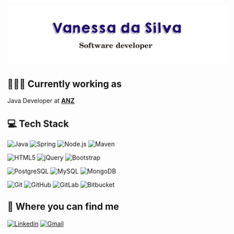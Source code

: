 
<img src="https://raw.githubusercontent.com/vanessavps/vanessavps/master/header.png" alt="banner that says Vanessa da Silva - Software developer">



## 👩🏽‍💻 Currently working as
Java Developer at <a href="https://www.anz.co.nz/" target="_blank"><b>ANZ</b></a>


## 💻	Tech Stack

![Java](http://img.shields.io/badge/-Java-007396?style=flat-square&logo=java&logoColor=ffffff)
![Spring](http://img.shields.io/badge/-Spring-6DB33F?style=flat-square&logo=spring&logoColor=ffffff)
![Node.js](http://img.shields.io/badge/-Node.js-339933?style=flat-square&logo=node.js&logoColor=ffffff)
![Maven](http://img.shields.io/badge/-Maven-C71A36?style=flat-square&logo=apache-maven)

![HTML5](https://img.shields.io/badge/-HTML5-E34F26?style=flat-square&logo=html5&logoColor=ffffff)
![jQuery](https://img.shields.io/badge/-jQuery-0769AD?style=flat-square&logo=jquery&logoColor=ffffff)
![Bootstrap](https://img.shields.io/badge/-Bootstrap-563D7C?style=flat-square&logo=bootstrap)

![PostgreSQL](https://img.shields.io/badge/-PostgreSQL-336791?style=flat-square&logo=postgresql)
![MySQL](http://img.shields.io/badge/-MySQL-4479A1?style=flat-square&logo=mysql&logoColor=ffffff)
![MongoDB](http://img.shields.io/badge/-MongoDB-47A248?style=flat-square&logo=mongodb&logoColor=ffffff)

![Git](https://img.shields.io/badge/-Git-F05032?style=flat-square&logo=git&logoColor=ffffff)
![GitHub](https://img.shields.io/badge/-GitHub-181717?style=flat-square&logo=github)
![GitLab](https://img.shields.io/badge/-GitLab-FCA121?style=flat-square&logo=gitlab)
![Bitbucket](https://img.shields.io/badge/-Bitbucket-0052CC?style=flat-square&logo=bitbucket)


## 💬 Where you can find me
[![Linkedin](https://img.shields.io/badge/-LinkedIn-0077B5?style=flat-square&logo=linkedin&logoColor=white&link=https://www.linkedin.com/in/vanessavps/)](https://www.linkedin.com/in/vanessavps/) [![Gmail](https://img.shields.io/badge/-Gmail-ff0000?style=flat-square&logo=gmail&logoColor=white&link=mailto:vanessa.vps29@gmail.com)](mailto:vanessa.vps29@gmail.com)
